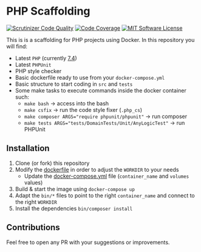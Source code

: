 # PHP Scaffolding

[![Scrutinizer Code Quality](https://scrutinizer-ci.com/g/Chemaclass/php-scaffolding/badges/quality-score.png?b=master)](https://scrutinizer-ci.com/g/Chemaclass/php-scaffolding/?branch=master)
[![Code Coverage](https://scrutinizer-ci.com/g/Chemaclass/php-scaffolding/badges/coverage.png?b=master)](https://scrutinizer-ci.com/g/Chemaclass/php-scaffolding/?branch=master)
[![MIT Software License](https://img.shields.io/badge/license-MIT-blue.svg?style=flat-square)](LICENSE.md)

This is is a scaffolding for PHP projects using Docker. In this repository you will find:

* Latest `PHP` (currently [7.4](https://en.wikipedia.org/wiki/PHP#Release_history))
* Latest `PHPUnit`
* PHP style checker
* Basic dockerfile ready to use from your `docker-compose.yml`
* Basic structure to start coding in `src` and `tests`
* Some make tasks to execute commands inside the docker container such:
  * `make bash` -> access into the bash
  * `make csfix` -> run the code style fixer (`.php_cs`)
  * `make composer ARGS="require phpunit/phpunit"` -> run composer
  * `make tests ARGS="tests/DomainTests/Unit/AnyLogicTest"` -> run PHPUnit

## Installation

1. Clone (or fork) this repository
2. Modify the [dockerfile](devops/dev/php.dockerfile) in order to adjust the `WORKDIR` to your needs
   * Update the [docker-compose.yml](docker-compose.yml) file (`container_name` and `volumes` values)
3. Build & start the image using `docker-compose up`
4. Adapt the `bin/*` files to point to the right `container_name` and connect to the right `WORKDIR`
5. Install the dependencies `bin/composer install`

## Contributions

Feel free to open any PR with your suggestions or improvements.
